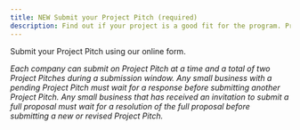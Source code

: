 ```yaml
---
title: NEW Submit your Project Pitch (required)
description: Find out if your project is a good fit for the program. Processing time: Up to three weeks
---
```


Submit your Project Pitch using our online form. 

*Each company can submit on Project Pitch at a time and a total of two Project Pitches during a submission window. Any small business with a pending Project Pitch must wait for a response before submitting another Project Pitch. Any small business that has received an invitation to submit a full proposal must wait for a resolution of the full proposal before submitting a new or revised Project Pitch.*

